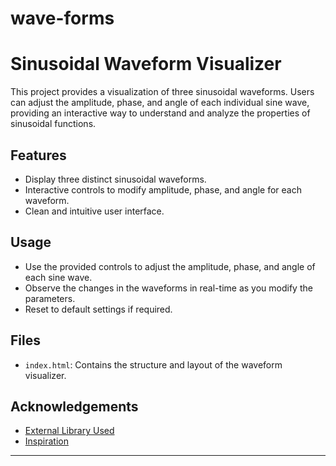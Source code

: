# wave-forms

# Sinusoidal Waveform Visualizer

This project provides a visualization of three sinusoidal waveforms. Users can adjust the amplitude, phase, and angle of each individual sine wave, providing an interactive way to understand and analyze the properties of sinusoidal functions.

## Features

- Display three distinct sinusoidal waveforms.
- Interactive controls to modify amplitude, phase, and angle for each waveform.
- Clean and intuitive user interface.

## Usage

- Use the provided controls to adjust the amplitude, phase, and angle of each sine wave.
- Observe the changes in the waveforms in real-time as you modify the parameters.
- Reset to default settings if required.

## Files

- `index.html`: Contains the structure and layout of the waveform visualizer.

## Acknowledgements

- [External Library Used](d3.js)
- [Inspiration](d3.org)

---
